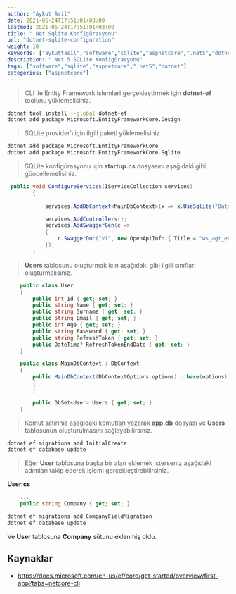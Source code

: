 ```yaml
---
author: "Aykut Asil"
date: 2021-06-24T17:51:01+03:00
lastmod: 2021-06-24T17:51:01+03:00
title: ".Net Sqlite Konfigürasyonu"
url: "dotnet-sqlite-configuration"
weight: 10
keywords: ["aykuttasil","software","sqlite","aspnetcore",".net5","dotnet"]
description: ".Net 5 SQLite Konfigürasyonu"
tags: ["software","sqlite","aspnetcore",".net5","dotnet"]
categories: ["aspnetcore"]
---
```


> CLI ile Entity Framework işlemleri gerçekleştirmek için **dotnet-ef** toolunu yüklemelisiniz. 

```bash
dotnet tool install --global dotnet-ef
dotnet add package Microsoft.EntityFrameworkCore.Design
```

> SQLite provider'ı için ilgili paketi yüklemelisiniz

```bash
dotnet add package Microsoft.EntityFrameworkCore
dotnet add package Microsoft.EntityFrameworkCore.Sqlite
```


> SQLite konfigürasyonu için **startup.cs** dosyasını aşağıdaki gibi güncellemelisiniz.

```csharp
 public void ConfigureServices(IServiceCollection services)
        {
            
            services.AddDbContext<MainDbContext>(x => x.UseSqlite("DataSource=app.db"));

            services.AddControllers();
            services.AddSwaggerGen(c =>
            {
                c.SwaggerDoc("v1", new OpenApiInfo { Title = "ws_agt_ext_api", Version = "v1" });
            });
        }
```

> **Users** tablosunu oluşturmak için aşağıdaki gibi ilgili sınıfları oluşturmalısınız.

```csharp
    public class User 
    {
        public int Id { get; set; }
        public string Name { get; set; }
        public string Surname { get; set; }
        public string Email { get; set; }
        public int Age { get; set; }
        public string Password { get; set; }
        public string RefreshToken { get; set; }
        public DateTime? RefreshTokenEndDate { get; set; }
    }

    public class MainDbContext : DbContext
    {
        public MainDbContext(DbContextOptions options) : base(options)
        {
        }

        public DbSet<User> Users { get; set; }
    }
```

> Komut satırınıa aşağıdaki komutları yazarak **app.db** dosyası ve **Users** tablosunun oluşturulmasını sağlayabilirsiniz.

```bash
dotnet ef migrations add InitialCreate
dotnet ef database update
```

> Eğer **User** tablosuna başka bir alan eklemek isterseniz aşağıdaki adımları takip ederek işlemi gerçekleştirebilirsiniz.

**User.cs**

```csharp
    ...
    public string Company { get; set; }
```

```bash
dotnet ef migrations add CompanyFieldMigration
dotnet ef database update
```

Ve **User** tablosuna **Company** sütunu eklenmiş oldu.


## Kaynaklar

- <https://docs.microsoft.com/en-us/ef/core/get-started/overview/first-app?tabs=netcore-cli>